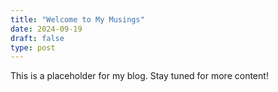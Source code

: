 ```yaml
---
title: "Welcome to My Musings"
date: 2024-09-19
draft: false
type: post
---
```



This is a placeholder for my blog. Stay tuned for more content!
